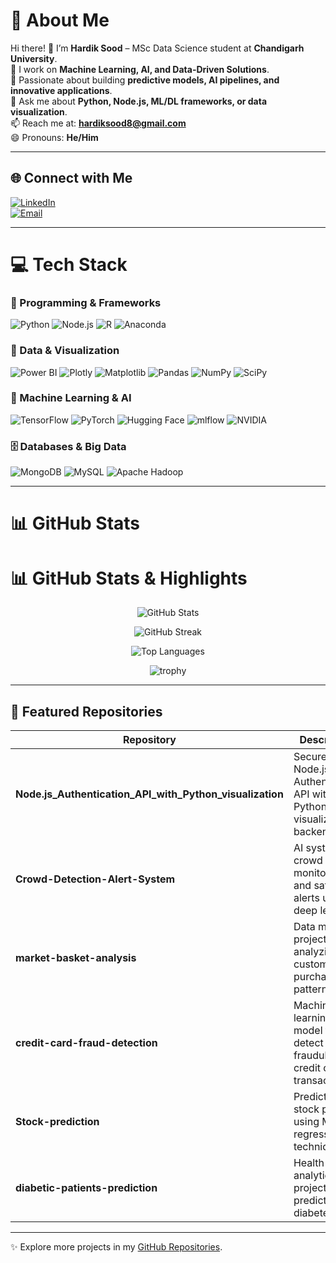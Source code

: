 # 💫 About Me
Hi there! 👋 I’m **Hardik Sood** – MSc Data Science student at **Chandigarh University**.  
🔭 I work on **Machine Learning, AI, and Data-Driven Solutions**.  
🌱 Passionate about building **predictive models, AI pipelines, and innovative applications**.  
💬 Ask me about **Python, Node.js, ML/DL frameworks, or data visualization**.  
📫 Reach me at: **[hardiksood8@gmail.com](mailto:hardiksood8@gmail.com)**  
😄 Pronouns: **He/Him**  

---

## 🌐 Connect with Me
[![LinkedIn](https://img.shields.io/badge/LinkedIn-%230077B5.svg?logo=linkedin&logoColor=white)](https://linkedin.com/in/hardik-sood-0a8a14229)  
[![Email](https://img.shields.io/badge/Email-%23D44638.svg?style=for-the-badge&logo=gmail&logoColor=white)](mailto:hardiksood8@gmail.com)

---

# 💻 Tech Stack

### 🌟 Programming & Frameworks
![Python](https://img.shields.io/badge/Python-3776AB?style=for-the-badge&logo=python&logoColor=white) 
![Node.js](https://img.shields.io/badge/Node.js-339933?style=for-the-badge&logo=node.js&logoColor=white) 
![R](https://img.shields.io/badge/R-%23276DC3.svg?style=for-the-badge&logo=r&logoColor=white) 
![Anaconda](https://img.shields.io/badge/Anaconda-%2344A833.svg?style=for-the-badge&logo=anaconda&logoColor=white) 

### 🔧 Data & Visualization
![Power BI](https://img.shields.io/badge/Power_BI-F2C811?style=for-the-badge&logo=powerbi&logoColor=black) 
![Plotly](https://img.shields.io/badge/Plotly-%233F4F75.svg?style=for-the-badge&logo=plotly&logoColor=white) 
![Matplotlib](https://img.shields.io/badge/Matplotlib-%23ffffff.svg?style=for-the-badge&logo=Matplotlib&logoColor=black) 
![Pandas](https://img.shields.io/badge/Pandas-%23150458.svg?style=for-the-badge&logo=pandas&logoColor=white) 
![NumPy](https://img.shields.io/badge/NumPy-%23013243.svg?style=for-the-badge&logo=numpy&logoColor=white) 
![SciPy](https://img.shields.io/badge/SciPy-%230C55A5.svg?style=for-the-badge&logo=scipy&logoColor=white) 

### 🤖 Machine Learning & AI
![TensorFlow](https://img.shields.io/badge/TensorFlow-%23FF6F00.svg?style=for-the-badge&logo=TensorFlow&logoColor=white) 
![PyTorch](https://img.shields.io/badge/PyTorch-EE4C2C?style=for-the-badge&logo=pytorch&logoColor=white)
![Hugging Face](https://img.shields.io/badge/HuggingFace-F75000?style=for-the-badge&logo=huggingface&logoColor=white)
![mlflow](https://img.shields.io/badge/mlflow-%23d9ead3.svg?style=for-the-badge&logo=numpy&logoColor=blue)
![NVIDIA](https://img.shields.io/badge/NVIDIA-%2384B81E?style=for-the-badge&logo=nvidia&logoColor=white)

### 🗄 Databases & Big Data
![MongoDB](https://img.shields.io/badge/MongoDB-%234ea94b.svg?style=for-the-badge&logo=mongodb&logoColor=white) 
![MySQL](https://img.shields.io/badge/MySQL-4479A1?style=for-the-badge&logo=mysql&logoColor=white) 
![Apache Hadoop](https://img.shields.io/badge/Apache%20Hadoop-66CCFF?style=for-the-badge&logo=apachehadoop&logoColor=black)

---

# 📊 GitHub Stats

# 📊 GitHub Stats & Highlights  

<div align="center">

<!-- GitHub Stats Card -->
![GitHub Stats](https://github-readme-stats.vercel.app/api?username=hardiksood1&theme=dark&show_icons=true&count_private=true&include_all_commits=true&show=prs_merged,prs_merged_percentage&cache_seconds=1800)

<!-- Streak Stats -->
![GitHub Streak](https://github-readme-streak-stats.herokuapp.com/?user=hardiksood1&theme=dark&date_format=M%20j%5B,%20Y%5D)

<!-- Top Languages -->
![Top Languages](https://github-readme-stats.vercel.app/api/top-langs/?username=hardiksood1&theme=dark&layout=compact&exclude_repo=portfolio,TriwizardaThon&cache_seconds=1800)

<!-- GitHub Trophy Showcase -->
![trophy](https://github-profile-trophy.vercel.app/?username=hardiksood1&theme=onedark&margin-w=10&margin-h=10)

</div>

---

## 🚀 Featured Repositories  

| Repository | Description | Stars | Forks |
|------------|-------------|:-----:|:-----:|
| **Node.js_Authentication_API_with_Python_visualization** | Secure Node.js Authentication API with Python data visualization backend. | ![Stars](https://img.shields.io/github/stars/hardiksood1/Node.js_Authentication_API_with_Python_visualization?style=flat-square&logo=github) | ![Forks](https://img.shields.io/github/forks/hardiksood1/Node.js_Authentication_API_with_Python_visualization?style=flat-square&logo=github) |
| **Crowd-Detection-Alert-System** | AI system for crowd monitoring and safety alerts using deep learning. | ![Stars](https://img.shields.io/github/stars/hardiksood1/Crowd-Detection-Alert-System?style=flat-square&logo=github) | ![Forks](https://img.shields.io/github/forks/hardiksood1/Crowd-Detection-Alert-System?style=flat-square&logo=github) |
| **market-basket-analysis** | Data mining project analyzing customer purchase patterns. | ![Stars](https://img.shields.io/github/stars/hardiksood1/market-basket-analysis?style=flat-square&logo=github) | ![Forks](https://img.shields.io/github/forks/hardiksood1/market-basket-analysis?style=flat-square&logo=github) |
| **credit-card-fraud-detection** | Machine learning model to detect fraudulent credit card transactions. | ![Stars](https://img.shields.io/github/stars/hardiksood1/credit-card-fraud-detection?style=flat-square&logo=github) | ![Forks](https://img.shields.io/github/forks/hardiksood1/credit-card-fraud-detection?style=flat-square&logo=github) |
| **Stock-prediction** | Predicting stock prices using ML regression techniques. | ![Stars](https://img.shields.io/github/stars/hardiksood1/Stock-prediction?style=flat-square&logo=github) | ![Forks](https://img.shields.io/github/forks/hardiksood1/Stock-prediction?style=flat-square&logo=github) |
| **diabetic-patients-prediction** | Health analytics project predicting diabetes risk. | ![Stars](https://img.shields.io/github/stars/hardiksood1/diabetic-patients-prediction?style=flat-square&logo=github) | ![Forks](https://img.shields.io/github/forks/hardiksood1/diabetic-patients-prediction?style=flat-square&logo=github) |

---

✨ Explore more projects in my [GitHub Repositories](https://github.com/hardiksood1?tab=repositories).


<!-- Proudly created with GPRM ( https://gprm.itsvg.in ) -->
